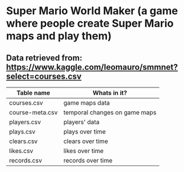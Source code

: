
# Super Mario World Maker (a game where people create Super Mario maps and play them) #
## Data retrieved from: https://www.kaggle.com/leomauro/smmnet?select=courses.csv ##

Table name    | Whats in it?
------------- | -------------
courses.csv   | game maps data
course-meta.csv  | temporal changes on game maps
players.csv| players' data
plays.csv  | plays over time
clears.csv  | clears over time
likes.csv  | likes over time
records.csv  | records over time

